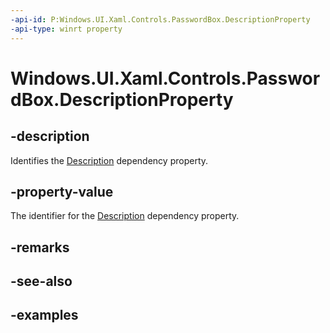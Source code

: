 ```yaml
---
-api-id: P:Windows.UI.Xaml.Controls.PasswordBox.DescriptionProperty
-api-type: winrt property
---
```


<!-- Property syntax.
public DependencyProperty DescriptionProperty { get; }
-->

# Windows.UI.Xaml.Controls.PasswordBox.DescriptionProperty

## -description

Identifies the [Description](passwordbox_description.md) dependency property.

## -property-value

The identifier for the [Description](passwordbox_description.md) dependency property.

## -remarks

## -see-also

## -examples

